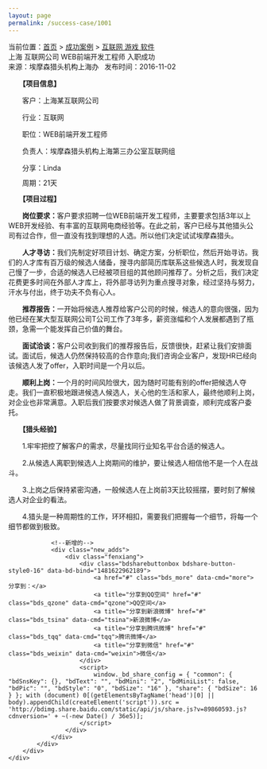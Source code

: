 ```yaml
---
layout: page
permalink: /success-case/1001
---
```


<link rel="stylesheet" href="{{ site.BASE_PATH }}/assets/css/new.css">

<div class="clear"></div>
<div class="list_content">
        <div class="content">
            <div class="content_left">
                <div class="conternt_position">当前位置：<a href="/">首页</a> &gt;  <a href="/success-case/">成功案例</a> &gt; <a href="/success-case/1001">互联网 游戏 软件</a> </div>
                <div class="content_nr">
                    <div class="content_nr_tit" id="title">上海 互联网公司 WEB前端开发工程师 入职成功</div>
                    <div class="content_nr_tittime" id="addInfo">来源：埃摩森猎头机构上海办&nbsp;&nbsp;&nbsp;发布时间：2016-11-02</div>
                    <div class="content_nr_main" id="body"><p>　　<strong>【项目信息】</strong></p><p>　　客户：上海某互联网公司</p><p>　　行业：互联网</p><p>　　职位：WEB前端开发工程师</p><p>　　负责人：埃摩森猎头机构上海第三办公室互联网组</p><p>　　分享：Linda</p><p><span style="line-height: 14px;">　　周期：21天</span></p><p>　　<strong>【项目过程】</strong></p><p>　　<strong>岗位要求：</strong>客户要求招聘一位<span style="line-height: 14px;">WEB前端开发工程师，主要要求包括</span>3年以上WEB开发经验、有丰富的互联网电商经验等。在此之前，客户已经与其他猎头公司有过合作，但一直没有找到理想的人选。所以他们决定试试埃摩森猎头。</p><p>　　<strong>人才寻访：</strong>我们先制定好项目计划、确定方案，分析职位，然后开始寻访。我们的人才库有百万级的候选人储备，搜寻内部简历库联系这些候选人时，我发现自己慢了一步，合适的候选人已经被项目组的其他顾问推荐了。分析之后，我们决定花费更多时间在外部人才库上，将外部寻访列为重点搜寻对象，经过坚持与努力，汗水与付出，终于功夫不负有心人。</p><p>　<strong>　推荐报告：</strong>一开始将候选人推荐给客户公司的时候，候选人的意向很强，因为他已经在某大型互联网公司T公司工作了3年多，薪资涨幅和个人发展都遇到了瓶颈，急需一个能发挥自己价值的舞台。</p><p>　　<strong>面试洽谈</strong><strong>：</strong>客户公司收到我们的推荐报告后，反馈很快，赶紧让我们安排面试。面试后，候选人仍然保持较高的合作意向;我们咨询企业客户，发现HR已经向该候选人发了offer，入职时间是一个月以后。</p><p>　　<strong>顺利上岗：</strong>一个月的时间风险很大，因为随时可能有别的offer把候选人夺走。我们一直积极地跟进候选人候选人，关心他的生活和家人，最终他顺利上岗，对企业也非常满意。入职后我们按要求对候选人做了背景调查，顺利完成客户委托。</p><p>　　<strong>【猎头经验】</strong></p><p>　　1.牢牢把控了解客户的需求，尽量找同行业知名平台合适的候选人。</p><p>　　2.从候选人离职到候选人上岗期间的维护，要让候选人相信他不是一个人在战斗。</p><p>　　3.上岗之后保持紧密沟通，一般候选人在上岗前3天比较摇摆，要时刻了解候选人对企业的看法。</p><p>　　4.猎头是一种周期性的工作，环环相扣，需要我们把握每一个细节，将每一个细节都做到极致。</p></div>
                </div>
                <div class="page_list">
                    <ul class="pagelist"></ul>
                </div>

                <!--新增的-->
                <div class="new_adds">
                    <div class="fenxiang">
                        <div class="bdsharebuttonbox bdshare-button-style0-16" data-bd-bind="1481622962189">
                            <a href="#" class="bds_more" data-cmd="more">分享到：</a>
                            <a title="分享到QQ空间" href="#" class="bds_qzone" data-cmd="qzone">QQ空间</a>
                            <a title="分享到新浪微博" href="#" class="bds_tsina" data-cmd="tsina">新浪微博</a>
                            <a title="分享到腾讯微博" href="#" class="bds_tqq" data-cmd="tqq">腾讯微博</a>
                            <a title="分享到微信" href="#" class="bds_weixin" data-cmd="weixin">微信</a>
                        </div>
                        <script>
                            window._bd_share_config = { "common": { "bdSnsKey": {}, "bdText": "", "bdMini": "2", "bdMiniList": false, "bdPic": "", "bdStyle": "0", "bdSize": "16" }, "share": { "bdSize": 16 } }; with (document) 0[(getElementsByTagName('head')[0] || body).appendChild(createElement('script')).src = 'http://bdimg.share.baidu.com/static/api/js/share.js?v=89860593.js?cdnversion=' + ~(-new Date() / 36e5)];
                        </script>
                    </div>
                </div>
            </div>
        </div>
    </div>

<div class="clear"></div>
